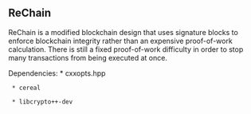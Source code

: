 ## ReChain

ReChain is a modified blockchain design that uses signature blocks to enforce blockchain
integrity rather than an expensive proof-of-work calculation. There is still a fixed
proof-of-work difficulty in order to stop many transactions from being executed at once.

Dependencies:
     * cxxopts.hpp

	 * cereal

	 * libcrypto++-dev
